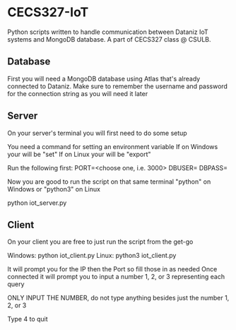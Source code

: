 # CECS327-IoT
Python scripts written to handle communication between Dataniz IoT systems and MongoDB database. A part of CECS327 class @ CSULB.

## Database
First you will need a MongoDB database using Atlas that's already connected to Dataniz. Make sure to remember the username and password for the connection string as you will need it later

## Server
On your server's terminal you will first need to do some setup

You need a command for setting an environment variable
If on Windows your <Command> will be "set"
If on Linux your <Command> will be "export"

Run the following first:
<Command> PORT=<choose one, i.e. 3000>
<Command> DBUSER=<your username from before>
<Command> DBPASS=<your password from before>

Now you are good to run the script on that same terminal
"python" on Windows or "python3" on Linux

python iot_server.py

## Client
On your client you are free to just run the script from the get-go

Windows: python iot_client.py
Linux: python3 iot_client.py

It will prompt you for the IP then the Port so fill those in as needed
Once connected it will prompt you to input a number 1, 2, or 3 representing each query

ONLY INPUT THE NUMBER, do not type anything besides just the number 1, 2, or 3

Type 4 to quit
